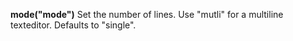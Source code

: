 <a name="mode_texteditor"></a>
**mode("mode")** Set the number of lines. Use "mutli" for a multiline texteditor. Defaults to "single".
